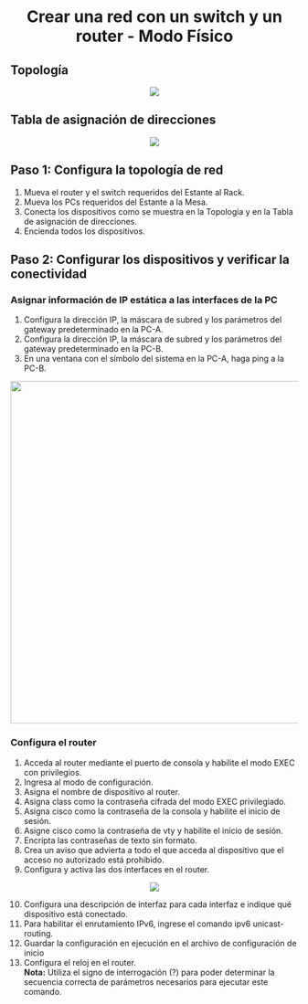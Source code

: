 <p align="left">
  <h1 align="center"> Crear una red con un switch y un router - Modo Físico</h1>
</p>

## Topología

<p align="center">
  <img src="https://github.com/MeliQB/Comunicacion_datos_R_Melissa_Quispe/blob/576b24a4c499238cc79f853c5f5405a1689ae3de/Im%C3%A1genes/Captura%20de%20pantalla%202024-05-15%20165102.png">
</p>

## Tabla de asignación de direcciones

<p align="center">
  <img src="https://github.com/MeliQB/Comunicacion_datos_R_Melissa_Quispe/blob/576b24a4c499238cc79f853c5f5405a1689ae3de/Im%C3%A1genes/imagen_2024-05-15_165229219.png">
</p>

## Paso 1: Configura la topología de red
1. Mueva el router y el switch requeridos del Estante al Rack.
2. Mueva los PCs requeridos del Estante a la Mesa.
3. Conecta los dispositivos como se muestra en la Topologia y en la Tabla de asignación de
direcciones.
4. Encienda todos los dispositivos.

## Paso 2: Configurar los dispositivos y verificar la conectividad
### Asignar información de IP estática a las interfaces de la PC
1. Configura la dirección IP, la máscara de subred y los parámetros del gateway predeterminado en la PC-A.
2. Configura la dirección IP, la máscara de subred y los parámetros del gateway predeterminado en la PC-B.
3. En una ventana con el símbolo del sistema en la PC-A, haga ping a la PC-B.
<p align= "center">
  <img src="" width="600">
</p>

### Configura el router
1. Acceda al router mediante el puerto de consola y habilite el modo EXEC con privilegios.
2. Ingresa al modo de configuración.
3. Asigna el nombre de dispositivo al router.
4. Asigna class como la contraseña cifrada del modo EXEC privilegiado.
5. Asigna cisco como la contraseña de la consola y habilite el inicio de sesión.
6. Asigne cisco como la contraseña de vty y habilite el inicio de sesión.
7. Encripta las contraseñas de texto sin formato.
8. Crea un aviso que advierta a todo el que acceda al dispositivo que el acceso no autorizado está prohibido.
9. Configura y activa las dos interfaces en el router.
<p align= "center">
  <img src="https://github.com/MeliQB/Comunicacion_datos_R_Melissa_Quispe/blob/a9490a3d9ddee138438b10b1b1514e4c7bead04a/Im%C3%A1genes/imagen_2024-05-20_231956645.png">
</p>

10. Configura una descripción de interfaz para cada interfaz e indique qué dispositivo está conectado.
11. Para habilitar el enrutamiento IPv6, ingrese el comando ipv6 unicast-routing.
12. Guardar la configuración en ejecución en el archivo de configuración de inicio
13. Configura el reloj en el router.<br>
**Nota:** Utiliza el signo de interrogación (?) para poder determinar la secuencia correcta de
parámetros necesarios para ejecutar este comando.
